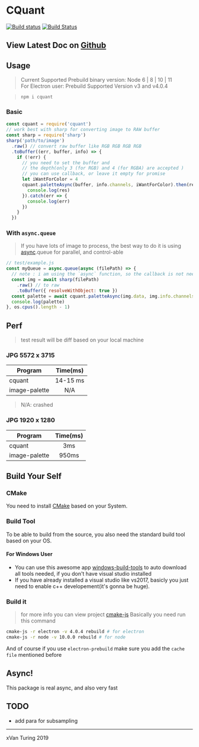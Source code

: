 # CQuant
[![Build status](https://ci.appveyor.com/api/projects/status/gy8vrvnkhrh9tw1s?svg=true)](https://ci.appveyor.com/project/xVanTuring/cquant)
[![Build Status](https://travis-ci.org/xVanTuring/cquant.svg?branch=master)](https://travis-ci.org/xVanTuring/cquant)
## View Latest Doc on [Github](https://github.com/xVanTuring/cquant)
## Usage
> Current Supported Prebuild binary version: Node 6 | 8 | 10 | 11 \
> For Electron user:  Prebuild Supported Version v3 and v4.0.4

> `npm i cquant`
### Basic
``` js
const cquant = require('cquant')
// work best with sharp for converting image to RAW buffer
const sharp = require('sharp')
sharp('path/to/image')
  .raw() // convert raw buffer like RGB RGB RGB RGB
  .toBuffer((err, buffer, info) => {
    if (!err) {
      // you need to set the buffer and
      // the depth(only 3 (for RGB) and 4 (for RGBA) are accepted )
      // you can use callback, or leave it empty for promise
      let iWantForColor = 4
      cquant.paletteAsync(buffer, info.channels, iWantForColor).then(res => {
        console.log(res)
      }).catch(err => {
        console.log(err)
      })
    }
  })
``` 
### With `async.queue`
> If you have lots of image to process, the best way to do it is using [async](https://www.npmjs.com/package/async).queue for parallel, and control-able
``` js
// test/example.js
const myQueue = async.queue(async (filePath) => {
  // note : i am using the `async` function, so the callback is not needed
  const img = await sharp(filePath)
    .raw() // to raw
    .toBuffer({ resolveWithObject: true })
  const palette = await cquant.paletteAsync(img.data, img.info.channels, 5)
  console.log(palette)
}, os.cpus().length - 1)
```

## Perf
> test result will be diff based on your local machine
### JPG 5572 x 3715
| Program       | Time(ms) |
|---------------|:--------:|
| cquant        | 14-15 ms |
| image-palette |    N/A   |
> N/A: crashed

### JPG 1920 x 1280

| Program       | Time(ms) |
|---------------|:--------:|
| cquant        |    3ms   |
| image-palette |   950ms  |

## Build Your Self
### CMake
You need to install [CMake](https://cmake.org/download/) based on your System.
### Build Tool
To be able to build from the source, you also need the standard build tool based on your OS.
#### For Windows User
* You can use this awesome app [windows-build-tools](https://www.npmjs.com/package/windows-build-tools) to auto download all tools needed, if you don't have visual studio installed
* If you have already installed a visual studio like vs2017, basicly you just need to enable c++ developement(it's gonna be huge).
### Build it
> for more info you can view project [cmake-js](https://github.com/cmake-js/cmake-js#installation)
Basically you need run this command 
``` bash
cmake-js -r electron -v 4.0.4 rebuild # for electron
cmake-js -r node -v 10.0.0 rebuild # for node
```
And of course if you use `electron-prebuild` make sure you add the `cache file` mentioned before
## Async!
This package is real async, and also very fast
## TODO
* add para for subsampling

---
xVan Turing 2019